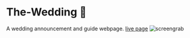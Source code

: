 # The-Wedding 🍾
A wedding announcement and guide webpage.
[live page](http://longuyendid.com/)
<img src="./home.png" alt="screengrab">